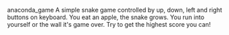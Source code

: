 anaconda_game
A simple snake game controlled by up, down, left and right buttons on keyboard.  You eat an apple, the snake grows.  You run into yourself or the wall it's game over.  Try to get the highest score you can!